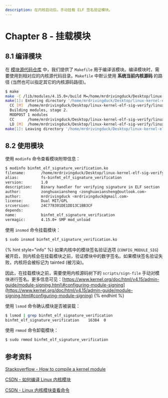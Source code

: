 ```yaml
---
description: 在内核启动后，手动挂载 ELF 签名验证模块。
---
```


# Chapter 8 - 挂载模块

## 8.1 编译模块

在 [模块源代码仓库](https://github.com/mrdrivingduck/linux-kernel-elf-sig-verify-module) 中，我们提供了 `Makefile` 用于编译该模块。编译模块时，需要使用到相对应的内核源代码目录。`Makefile` 中默认使用 **系统当前内核源码** 的路径 \(当然也可以指定其它的内核源码路径\)。

```bash
$ make
make -C /lib/modules/4.15.0+/build M=/home/mrdrivingduck/Desktop/linux-kernel-elf-sig-verify/linux-kernel-elf-sig-verify-module modules
make[1]: Entering directory '/home/mrdrivingduck/Desktop/linux-kernel-elf-sig-verify'
  CC [M]  /home/mrdrivingduck/Desktop/linux-kernel-elf-sig-verify/linux-kernel-elf-sig-verify-module/binfmt_elf_signature_verification.o
  Building modules, stage 2.
  MODPOST 1 modules
  CC      /home/mrdrivingduck/Desktop/linux-kernel-elf-sig-verify/linux-kernel-elf-sig-verify-module/binfmt_elf_signature_verification.mod.o
  LD [M]  /home/mrdrivingduck/Desktop/linux-kernel-elf-sig-verify/linux-kernel-elf-sig-verify-module/binfmt_elf_signature_verification.ko
make[1]: Leaving directory '/home/mrdrivingduck/Desktop/linux-kernel-elf-sig-verify'
```

## 8.2 使用模块

使用 `modinfo` 命令查看模块附带信息：

```bash
$ modinfo binfmt_elf_signature_verification.ko
filename:       /home/mrdrivingduck/Desktop/linux-kernel-elf-sig-verify/linux-kernel-elf-sig-verify-module/binfmt_elf_signature_verification.ko
alias:          fs-binfmt_elf_signature_verification
version:        1.0
description:    Binary handler for verifying signature in ELF section
author:         zonghuaxiansheng <zonghuaxiansheng@outlook.com>
author:         mrdrivingduck <mrdrivingduck@gmail.com>
license:        Dual MIT/GPL
srcversion:     24C778301DE1DD13C1BB3CF
depends:
name:           binfmt_elf_signature_verification
vermagic:       4.15.0+ SMP mod_unload
```

使用 `insmod` 命令挂载模块：

```bash
$ sudo insmod binfmt_elf_signature_verification.ko
```

{% hint style="info" %}
如果内核中的模块签名验证选项 \(`CONFIG_MODULE_SIG`\) 被开启，则内核会在挂载模块之前，验证模块中的数字签名。如果模块签名验证失败，内核将会被标记为 tainted \(被污染\)。

因此，在挂载模块之前，需要使用内核源码树下的 `scripts/sign-file` 手动对模块进行签名。更多信息可见：[https://www.kernel.org/doc/html/v4.15/admin-guide/module-signing.html\#configuring-module-signing](https://www.kernel.org/doc/html/v4.15/admin-guide/module-signing.html#configuring-module-signing)
{% endhint %}

使用 `lsmod` 命令确认模块是否被装载：

```bash
$ lsmod | grep binfmt_elf_signature_verification
binfmt_elf_signature_verification    16384  0
```

使用 `rmmod` 命令卸载模块：

```bash
$ sudo rmmod binfmt_elf_signature_verification
```

## 参考资料

[Stackoverflow - How to compile a kernel module](https://stackoverflow.com/questions/37507320/how-to-compile-a-kernel-module)

[CSDN - 如何编译 Linux 内核模块](https://blog.csdn.net/u012247418/article/details/83684214)

[CSDN - Linux 内核模块查看命令](https://blog.csdn.net/zwmnhao1980/article/details/81029038)

